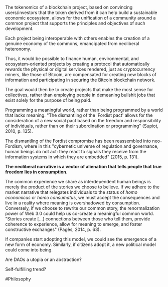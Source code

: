 The tokenomics of a blockchain project, based on convincing users/investors that the token derived from it can help build a sustainable economic ecosystem, allows for the unification of a community around a common project that supports the principles and objectives of such development.

Each project being interoperable with others enables the creation of a genuine economy of the commons, emancipated from neoliberal heteronomy.

Thus, it would be possible to finance human, environmental, and ecosystem-oriented projects by creating a protocol that automatically rewards the physical or digital services rendered, just as cryptocurrency miners, like those of Bitcoin, are compensated for creating new blocks of information and participating in securing the Bitcoin blockchain network.

The goal would then be to create projects that make the most sense for collectives, rather than employing people in demeaning bullshit jobs that exist solely for the purpose of being paid.

Programming a meaningful world, rather than being programmed by a world that lacks meaning. "The dismantling of the 'Fordist pact' allows for the consideration of a new social pact based on the freedom and responsibility of individuals, rather than on their subordination or programming" (Supiot, 2010, p. 135).

The dismantling of the Fordist compromise has been reassembled into neo-Fordism, where in this "cybernetic universe of regulation and governance, human beings do not act: they react to signals they receive from the information systems in which they are embedded" (2015, p. 131).

**The neoliberal narrative is a vector of alienation that tells people that true freedom lies in consumption.**

The common experience we share as interdependent human beings is merely the product of the stories we choose to believe. If we adhere to the market narrative that relegates individuals to the status of _homo economicus_ or _homo consumatus_, we must accept the consequences and live in a reality where meaning is overshadowed by consumption. Conversely, if we choose to rewrite our common story, the renormalization power of Web 3.0 could help us co-create a meaningful common world. "Stories create [...] connections between those who tell them, provide coherence to experience, allow for meaning to emerge, and foster constructive exchanges" (Pagès, 2014, p. 63).

If companies start adopting this model, we could see the emergence of a new form of economy. Similarly, if citizens adopt it, a new political model could come into being.

Are DAOs a utopia or an abstraction?

Self-fulfilling trend?

#Philosophy